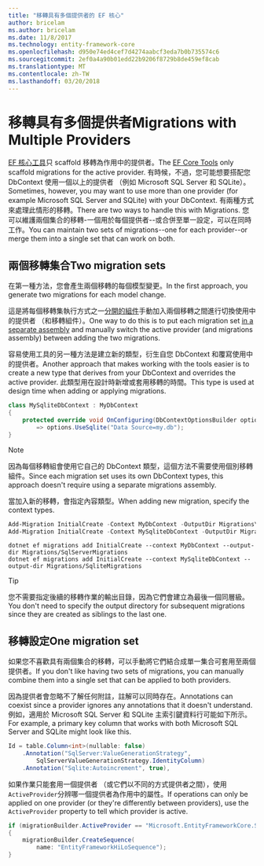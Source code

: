 ```yaml
---
title: "移轉具有多個提供者的 EF 核心"
author: bricelam
ms.author: bricelam
ms.date: 11/8/2017
ms.technology: entity-framework-core
ms.openlocfilehash: d950e74ed4cef7d4274aabcf3eda7b0b735574c6
ms.sourcegitcommit: 2ef0a4a90b01edd22b9206f8729b8de459ef8cab
ms.translationtype: MT
ms.contentlocale: zh-TW
ms.lasthandoff: 03/20/2018
---
```

<a name="migrations-with-multiple-providers"></a><span data-ttu-id="0a945-102">移轉具有多個提供者</span><span class="sxs-lookup"><span data-stu-id="0a945-102">Migrations with Multiple Providers</span></span>
==================================
<span data-ttu-id="0a945-103">[EF 核心工具][ 1]只 scaffold 移轉為作用中的提供者。</span><span class="sxs-lookup"><span data-stu-id="0a945-103">The [EF Core Tools][1] only scaffold migrations for the active provider.</span></span> <span data-ttu-id="0a945-104">有時候，不過，您可能想要搭配您 DbContext 使用一個以上的提供者 （例如 Microsoft SQL Server 和 SQLite）。</span><span class="sxs-lookup"><span data-stu-id="0a945-104">Sometimes, however, you may want to use more than one provider (for example Microsoft SQL Server and SQLite) with your DbContext.</span></span> <span data-ttu-id="0a945-105">有兩種方式來處理此情形的移轉。</span><span class="sxs-lookup"><span data-stu-id="0a945-105">There are two ways to handle this with Migrations.</span></span> <span data-ttu-id="0a945-106">您可以維護兩個集合的移轉-一個用於每個提供者--或合併至單一設定，可以在同時工作。</span><span class="sxs-lookup"><span data-stu-id="0a945-106">You can maintain two sets of migrations--one for each provider--or merge them into a single set that can work on both.</span></span>

<a name="two-migration-sets"></a><span data-ttu-id="0a945-107">兩個移轉集合</span><span class="sxs-lookup"><span data-stu-id="0a945-107">Two migration sets</span></span>
------------------
<span data-ttu-id="0a945-108">在第一種方法，您會產生兩個移轉的每個模型變更。</span><span class="sxs-lookup"><span data-stu-id="0a945-108">In the first approach, you generate two migrations for each model change.</span></span>

<span data-ttu-id="0a945-109">這是將每個移轉集執行方式之一[分開的組件][ 2]手動加入兩個移轉之間進行切換使用中的提供者 （和移轉組件）。</span><span class="sxs-lookup"><span data-stu-id="0a945-109">One way to do this is to put each migration set [in a separate assembly][2] and manually switch the active provider (and migrations assembly) between adding the two migrations.</span></span>

<span data-ttu-id="0a945-110">容易使用工具的另一種方法是建立新的類型，衍生自您 DbContext 和覆寫使用中的提供者。</span><span class="sxs-lookup"><span data-stu-id="0a945-110">Another approach that makes working with the tools easier is to create a new type that derives from your DbContext and overrides the active provider.</span></span> <span data-ttu-id="0a945-111">此類型用在設計時新增或套用移轉的時間。</span><span class="sxs-lookup"><span data-stu-id="0a945-111">This type is used at design time when adding or applying migrations.</span></span>

``` csharp
class MySqliteDbContext : MyDbContext
{
    protected override void OnConfiguring(DbContextOptionsBuilder options)
        => options.UseSqlite("Data Source=my.db");
}
```

> [!NOTE]
> <span data-ttu-id="0a945-112">因為每個移轉組會使用它自己的 DbContext 類型，這個方法不需要使用個別移轉組件。</span><span class="sxs-lookup"><span data-stu-id="0a945-112">Since each migration set uses its own DbContext types, this approach doesn't require using a separate migrations assembly.</span></span>

<span data-ttu-id="0a945-113">當加入新的移轉，會指定內容類型。</span><span class="sxs-lookup"><span data-stu-id="0a945-113">When adding new migration, specify the context types.</span></span>

``` powershell
Add-Migration InitialCreate -Context MyDbContext -OutputDir Migrations\SqlServerMigrations
Add-Migration InitialCreate -Context MySqliteDbContext -OutputDir Migrations\SqliteMigrations
```
``` Console
dotnet ef migrations add InitialCreate --context MyDbContext --output-dir Migrations/SqlServerMigrations
dotnet ef migrations add InitialCreate --context MySqliteDbContext --output-dir Migrations/SqliteMigrations
```

> [!TIP]
> <span data-ttu-id="0a945-114">您不需要指定後續的移轉作業的輸出目錄，因為它們會建立為最後一個同層級。</span><span class="sxs-lookup"><span data-stu-id="0a945-114">You don't need to specify the output directory for subsequent migrations since they are created as siblings to the last one.</span></span>

<a name="one-migration-set"></a><span data-ttu-id="0a945-115">移轉設定</span><span class="sxs-lookup"><span data-stu-id="0a945-115">One migration set</span></span>
-----------------
<span data-ttu-id="0a945-116">如果您不喜歡具有兩個集合的移轉，可以手動將它們結合成單一集合可套用至兩個提供者。</span><span class="sxs-lookup"><span data-stu-id="0a945-116">If you don't like having two sets of migrations, you can manually combine them into a single set that can be applied to both providers.</span></span>

<span data-ttu-id="0a945-117">因為提供者會忽略不了解任何附註，註解可以同時存在。</span><span class="sxs-lookup"><span data-stu-id="0a945-117">Annotations can coexist since a provider ignores any annotations that it doesn't understand.</span></span> <span data-ttu-id="0a945-118">例如，適用於 Microsoft SQL Server 和 SQLite 主索引鍵資料行可能如下所示。</span><span class="sxs-lookup"><span data-stu-id="0a945-118">For example, a primary key column that works with both Microsoft SQL Server and SQLite might look like this.</span></span>

``` csharp
Id = table.Column<int>(nullable: false)
    .Annotation("SqlServer:ValueGenerationStrategy",
        SqlServerValueGenerationStrategy.IdentityColumn)
    .Annotation("Sqlite:Autoincrement", true),
```

<span data-ttu-id="0a945-119">如果作業只能套用一個提供者 （或它們以不同的方式提供者之間），使用`ActiveProvider`分辨哪一個提供者為作用中的屬性。</span><span class="sxs-lookup"><span data-stu-id="0a945-119">If operations can only be applied on one provider (or they're differently between providers), use the `ActiveProvider` property to tell which provider is active.</span></span>

``` csharp
if (migrationBuilder.ActiveProvider == "Microsoft.EntityFrameworkCore.SqlServer")
{
    migrationBuilder.CreateSequence(
        name: "EntityFrameworkHiLoSequence");
}
```


  [1]: ../../miscellaneous/cli/index.md
  [2]: projects.md
